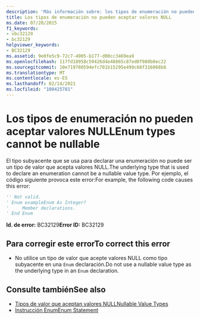```yaml
---
description: 'Más información sobre: los tipos de enumeración no pueden aceptar valores NULL'
title: Los tipos de enumeración no pueden aceptar valores NULL
ms.date: 07/20/2015
f1_keywords:
- vbc32129
- bc32129
helpviewer_keywords:
- BC32129
ms.assetid: 9e0fe5c9-72c7-4905-b177-d00cc3469ea9
ms.openlocfilehash: 117fd18958c59426d4e48865c87ed0f980b0ec22
ms.sourcegitcommit: 10e719780594efc781b15295e499c66f316068b8
ms.translationtype: MT
ms.contentlocale: es-ES
ms.lasthandoff: 02/14/2021
ms.locfileid: "100425781"
---
```

# <a name="enum-types-cannot-be-nullable"></a><span data-ttu-id="7bf4a-103">Los tipos de enumeración no pueden aceptar valores NULL</span><span class="sxs-lookup"><span data-stu-id="7bf4a-103">Enum types cannot be nullable</span></span>

<span data-ttu-id="7bf4a-104">El tipo subyacente que se usa para declarar una enumeración no puede ser un tipo de valor que acepta valores NULL.</span><span class="sxs-lookup"><span data-stu-id="7bf4a-104">The underlying type that is used to declare an enumeration cannot be a nullable value type.</span></span> <span data-ttu-id="7bf4a-105">Por ejemplo, el código siguiente provoca este error:</span><span class="sxs-lookup"><span data-stu-id="7bf4a-105">For example, the following code causes this error:</span></span>  
  
```vb  
'' Not valid.  
' Enum exampleEnum As Integer?  
'     Member declarations.  
' End Enum  
```  
  
 <span data-ttu-id="7bf4a-106">**Id. de error:** BC32129</span><span class="sxs-lookup"><span data-stu-id="7bf4a-106">**Error ID:** BC32129</span></span>  
  
## <a name="to-correct-this-error"></a><span data-ttu-id="7bf4a-107">Para corregir este error</span><span class="sxs-lookup"><span data-stu-id="7bf4a-107">To correct this error</span></span>  
  
- <span data-ttu-id="7bf4a-108">No utilice un tipo de valor que acepte valores NULL como tipo subyacente en una `Enum` declaración.</span><span class="sxs-lookup"><span data-stu-id="7bf4a-108">Do not use a nullable value type as the underlying type in an `Enum` declaration.</span></span>  
  
## <a name="see-also"></a><span data-ttu-id="7bf4a-109">Consulte también</span><span class="sxs-lookup"><span data-stu-id="7bf4a-109">See also</span></span>

- [<span data-ttu-id="7bf4a-110">Tipos de valor que aceptan valores NULL</span><span class="sxs-lookup"><span data-stu-id="7bf4a-110">Nullable Value Types</span></span>](../programming-guide/language-features/data-types/nullable-value-types.md)
- [<span data-ttu-id="7bf4a-111">Instrucción Enum</span><span class="sxs-lookup"><span data-stu-id="7bf4a-111">Enum Statement</span></span>](../language-reference/statements/enum-statement.md)
